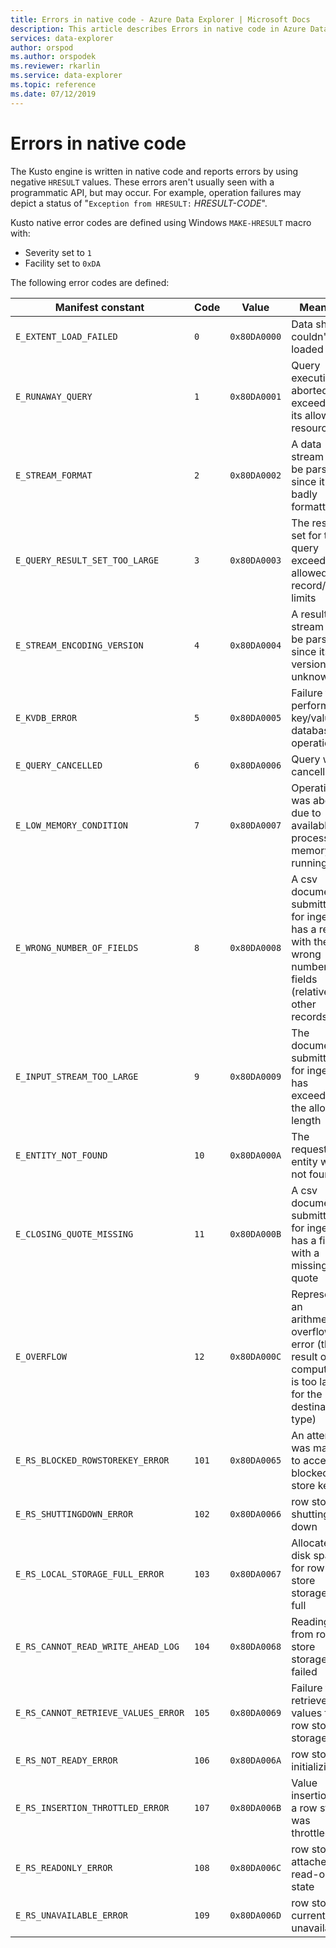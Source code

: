 ```yaml
---
title: Errors in native code - Azure Data Explorer | Microsoft Docs
description: This article describes Errors in native code in Azure Data Explorer.
services: data-explorer
author: orspod
ms.author: orspodek
ms.reviewer: rkarlin
ms.service: data-explorer
ms.topic: reference
ms.date: 07/12/2019
---
```

# Errors in native code

The Kusto engine is written in native code and reports errors by using negative `HRESULT` values. These errors aren't usually seen with a programmatic API, but may occur. For example, operation failures may depict
a status of "`Exception from HRESULT:` *HRESULT-CODE*".

Kusto native error codes are defined using Windows
`MAKE-HRESULT` macro with:

* Severity set to `1`
* Facility set to `0xDA`
  
The following error codes are defined:

|Manifest constant                  |Code |Value        |Meaning                                                                                                        |
|-----------------------------------|-----|-------------|---------------------------------------------------------------------------------------------------------------|
|`E_EXTENT_LOAD_FAILED`             | `0`  |`0x80DA0000`|Data shard couldn't be loaded                                                                                  |
|`E_RUNAWAY_QUERY`                  | `1`  |`0x80DA0001`|Query execution aborted as it exceeded its allowed resources                                                   |
|`E_STREAM_FORMAT`                  | `2`  |`0x80DA0002`|A data stream can't be parsed since it is badly formatted                                                      |
|`E_QUERY_RESULT_SET_TOO_LARGE`     | `3`  |`0x80DA0003`|The result set for this query exceed its allowed record/size limits                                            |
|`E_STREAM_ENCODING_VERSION`        | `4`  |`0x80DA0004`|A result stream can't be parsed since its version is unknown                                                   |
|`E_KVDB_ERROR`                     | `5`  |`0x80DA0005`|Failure to perform a key/value database operation                                                              |
|`E_QUERY_CANCELLED`                | `6`  |`0x80DA0006`|Query was cancelled                                                                                            |
|`E_LOW_MEMORY_CONDITION`           | `7`  |`0x80DA0007`|Operation was aborted due to available process memory running low                                              |
|`E_WRONG_NUMBER_OF_FIELDS`         | `8`  |`0x80DA0008`|A csv document submitted for ingestion has a record with the wrong number of fields (relative to other records)|
|`E_INPUT_STREAM_TOO_LARGE`         | `9`  |`0x80DA0009`|The document submitted for ingestion has exceeded the allowed length                                           |
|`E_ENTITY_NOT_FOUND`               | `10` |`0x80DA000A`|The requested entity was not found                                                                             |
|`E_CLOSING_QUOTE_MISSING`          | `11` |`0x80DA000B`|A csv document submitted for ingestion has a field with a missing quote                                        |
|`E_OVERFLOW`                       | `12` |`0x80DA000C`|Represents an arithmetic overflow error (the result of a computation is too large for the destination type)    |
|`E_RS_BLOCKED_ROWSTOREKEY_ERROR`   | `101`|`0x80DA0065`|An attempt was made to access a blocked row store key                                                          |
|`E_RS_SHUTTINGDOWN_ERROR`          | `102`|`0x80DA0066`|row store is shutting down                                                                                     |
|`E_RS_LOCAL_STORAGE_FULL_ERROR`    | `103`|`0x80DA0067`|Allocated disk space for row store storage is full                                                             |
|`E_RS_CANNOT_READ_WRITE_AHEAD_LOG` | `104`|`0x80DA0068`|Reading from row store storage has failed                                                                      |
|`E_RS_CANNOT_RETRIEVE_VALUES_ERROR`| `105`|`0x80DA0069`|Failure to retrieve values from row store storage                                                              |
|`E_RS_NOT_READY_ERROR`             | `106`|`0x80DA006A`|row store is initializing                                                                                      |
|`E_RS_INSERTION_THROTTLED_ERROR`   | `107`|`0x80DA006B`|Value insertion to a row store was throttled                                                                   |
|`E_RS_READONLY_ERROR`              | `108`|`0x80DA006C`|row store is attached in read-only state                                                                       |
|`E_RS_UNAVAILABLE_ERROR`           | `109`|`0x80DA006D`|row store is currently unavailable                                                                             |